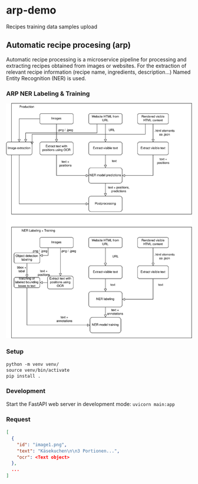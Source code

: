 # arp-demo
Recipes training data samples upload


## Automatic recipe procesing (arp)

Automatic recipe processing is a microservice pipeline for processing and extracting recipes obtained from images or websites.
For the extraction of relevant recipe information (recipe name, ingredients, description...) Named Entity Recognition (NER) is used. 


### ARP NER Labeling & Training 

![ARP NER Labeling & Training](./docs/ARP_NER_Labeling.drawio.png "ARP in production vs. training")


### Setup

``` 
python -m venv venv/
source venv/bin/activate
pip install .
```

### Development

Start the FastAPI web server in development mode: `uvicorn main:app`

### Request

```json
[
  {
    "id": "image1.png",
    "text": "Käsekuchen\n\n3 Portionen...",
    "ocr": <Text object>   
  },
  ...
]
```